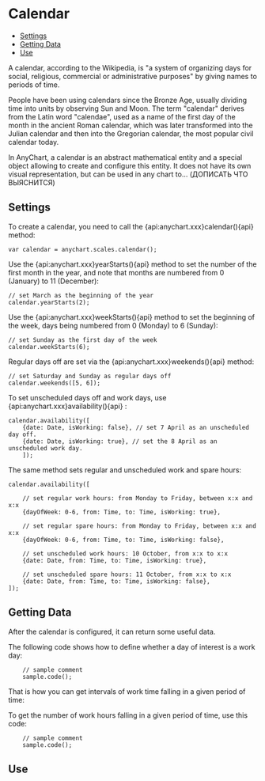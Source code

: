 # Calendar

* [Settings](#settings)
* [Getting Data](#getting_data)
* [Use](#use)

A calendar, according to the Wikipedia, is "a system of organizing days for social, religious, commercial or administrative purposes" by giving names to periods of time. 

People have been using calendars since the Bronze Age, usually dividing time into units by observing Sun and Moon. The term "calendar" derives from the Latin word "calendae", used as a name of the first day of the month in the ancient Roman calendar, which was later transformed into the Julian calendar and then into the Gregorian calendar, the most popular civil calendar today.

In AnyChart, a calendar is an abstract mathematical entity and a special object allowing to create and configure this entity. It does not have its own visual representation, but can be used in any chart to... (ДОПИСАТЬ ЧТО ВЫЯСНИТСЯ)

## Settings 

To create a calendar, you need to call the {api:anychart.xxx}calendar(){api} method:

```
var calendar = anychart.scales.calendar();
```

Use the {api:anychart.xxx}yearStarts(){api} method to set the number of the first month in the year, and note that months are numbered from 0 (January) to 11 (December):

```
// set March as the beginning of the year
calendar.yearStarts(2);
```
Use the {api:anychart.xxx}weekStarts(){api} method to set the beginning of the week, days being numbered from 0 (Monday) to 6 (Sunday):

```
// set Sunday as the first day of the week
calendar.weekStarts(6);
```

Regular days off are set via the {api:anychart.xxx}weekends(){api} method:

```
// set Saturday and Sunday as regular days off
calendar.weekends([5, 6]);
```

To set unscheduled days off and work days, use {api:anychart.xxx}availability(){api} :

```
calendar.availability([
    {date: Date, isWorking: false}, // set 7 April as an unscheduled day off.
    {date: Date, isWorking: true}, // set the 8 April as an unscheduled work day.
    ]);
```

The same method sets regular and unscheduled work and spare hours:

```
calendar.availability([

    // set regular work hours: from Monday to Friday, between x:x and x:x 
    {dayOfWeek: 0-6, from: Time, to: Time, isWorking: true},

    // set regular spare hours: from Monday to Friday, between x:x and x:x
    {dayOfWeek: 0-6, from: Time, to: Time, isWorking: false},

    // set unscheduled work hours: 10 October, from x:x to x:x
    {date: Date, from: Time, to: Time, isWorking: true},

    // set unscheduled spare hours: 11 October, from x:x to x:x
    {date: Date, from: Time, to: Time, isWorking: false},
]);
```

## Getting Data

After the calendar is configured, it can return some useful data.

The following code shows how to define whether a day of interest is a work day:

```
    // sample comment
    sample.code();
```

That is how you can get intervals of work time falling in a given period of time:


To get the number of work hours falling in a given period of time, use this code:

```
    // sample comment
    sample.code();
```

## Use

